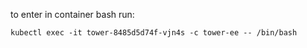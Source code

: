 to enter in container bash run:

```
kubectl exec -it tower-8485d5d74f-vjn4s -c tower-ee -- /bin/bash
```
